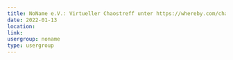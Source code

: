 ```yaml
---
title: NoName e.V.: Virtueller Chaostreff unter https://whereby.com/chaos-hd?roundedCornersOff
date: 2022-01-13
location: 
link: 
usergroup: noname
type: usergroup
---
```

